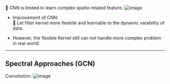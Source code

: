 🥋 CNN is limited to learn complex spatio-related feature. 
![image](https://user-images.githubusercontent.com/88390140/139561689-1c0aba95-96f9-429e-b6f7-b3947c007bcf.png)

- Improvement of CNN:          
🍮 Let filter kernel more flexbile and learnable to the dynamic varability of data. 

- However, the flexible Kernel still can not handle more complex problem in real world.  

________________________________________ 
## Spectral Approaches (GCN) 

Convolution: 
![image](https://user-images.githubusercontent.com/88390140/139561716-ca7eff89-d25d-42a1-8a8f-3e6e647f7492.png)






